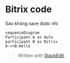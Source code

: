 
# Bitrix code
Sao không save được nhỉ 
```mermaid
sequenceDiagram
Participant A as Auto
participant B as Bitrix
A->>B:Hello

```


> Written with [StackEdit](https://stackedit.io/).
<!--stackedit_data:
eyJoaXN0b3J5IjpbLTQ0ODYzMDQ0NV19
-->